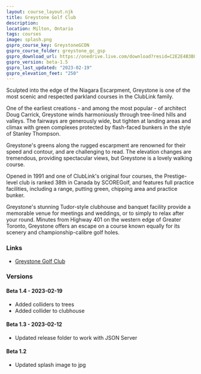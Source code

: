 ```yaml
---
layout: course_layout.njk
title: Greystone Golf Club
description: 
location: Milton, Ontario
tags: courses
image: splash.png
gspro_course_key: GreystoneGCON
gspro_course_folder: greystone_gc_gsp
gspro_download_url: https://onedrive.live.com/download?resid=C2E2E4B3B8DD77A3%21244151&authkey=!AGHm_TEei6k3dU0
gspro_version: beta-1.5
gspro_last_updated: "2023-02-19"
gspro_elevation_feet: "250"
---
```


Sculpted into the edge of the Niagara Escarpment, Greystone is one of the most scenic and respected parkland courses in the ClubLink family.

One of the earliest creations - and among the most popular - of architect Doug Carrick, Greystone winds harmoniously through tree-lined hills and valleys. The fairways are generously wide, but tighten at landing areas and climax with green complexes protected by flash-faced bunkers in the style of Stanley Thompson.

Greystone's greens along the rugged escarpment are renowned for their speed and contour, and are challenging to read. The elevation changes are tremendous, providing spectacular views, but Greystone is a lovely walking course.

Opened in 1991 and one of ClubLink's original four courses, the Prestige-level club is ranked 38th in Canada by SCOREGolf, and features full practice facilities, including a range, putting green, chipping area and practice bunker. 

Greystone's stunning Tudor-style clubhouse and banquet facility provide a memorable venue for meetings and weddings, or to simply to relax after your round. Minutes from Highway 401 on the western edge of Greater Toronto, Greystone offers an escape on a course known equally for its scenery and championship-calibre golf holes.

### Links

- [Greystone Golf Club](https://greystone.clublink.ca/)

### Versions

#### Beta 1.4 - 2023-02-19

- Added colliders to trees
- Added collider to clubhouse

#### Beta 1.3 - 2023-02-12

- Updated release folder to work with JSON Server

#### Beta 1.2

- Updated splash image to jpg